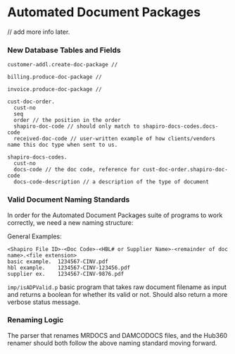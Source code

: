 # Automated Document Packages

// add more info later.

### New Database Tables and Fields
```abl
customer-addl.create-doc-package //

billing.produce-doc-package //

invoice.produce-doc-package //

cust-doc-order.
  cust-no
  seq 
  order // the position in the order
  shapiro-doc-code // should only match to shapiro-docs-codes.docs-code
  received-doc-code // user-written example of how clients/vendors name this doc type when sent to us.

shapiro-docs-codes.
  cust-no
  docs-code // the doc code, reference for cust-doc-order.shapiro-doc-code
  docs-code-description // a description of the type of document

```

### Valid Document Naming Standards

In order for the Automated Document Packages suite of programs to work correctly, we need a new naming structure:

General Examples:
```
<Shapiro File ID>-<Doc Code>-<HBL# or Supplier Name>-<remainder of doc name>.<file extension>
basic example.	1234567-CINV.pdf
hbl example.	1234567-CINV-123456.pdf
supplier ex.	1234567-CINV-9876.pdf
```

`imp/isADPValid.p` basic program that takes raw document filename as input and returns a boolean for whether its valid or not. Should also return a more verbose status message.

### Renaming Logic

The parser that renames MRDOCS and DAMCODOCS files, and the Hub360 renamer should both follow the above naming standard moving forward.

